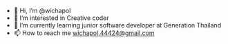 - 👋 Hi, I’m @wichapol
- 👀 I’m interested in Creative coder
- 🌱 I’m currently learning junior software developer at Generation Thailand
- 📫 How to reach me wichapol.44424@gmail.com

<!---
wichapol/wichapol is a ✨ special ✨ repository because its `README.md` (this file) appears on your GitHub profile.
You can click the Preview link to take a look at your changes.
--->
